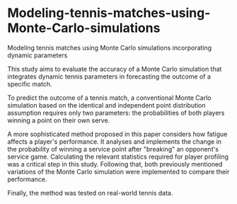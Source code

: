# Modeling-tennis-matches-using-Monte-Carlo-simulations
Modeling tennis matches using Monte Carlo simulations incorporating dynamic parameters

This study aims to evaluate the accuracy of a Monte Carlo simulation that integrates dynamic tennis parameters in forecasting the outcome of a specific match. 

To predict the outcome of a tennis match, a conventional Monte Carlo simulation based on the identical and independent point distribution 
assumption requires only two parameters: the probabilities of both players winning a point on their own serve. 

A more sophisticated method proposed in this paper considers how fatigue affects a player's performance.
It analyses and implements the change in the probability of winning a service point after "breaking" an opponent's service game. 
Calculating the relevant statistics required for player profiling was a critical step in this study. 
Following that, both previously mentioned variations of the Monte Carlo simulation were implemented to compare their performance. 

Finally, the method was tested on real-world tennis data. 
